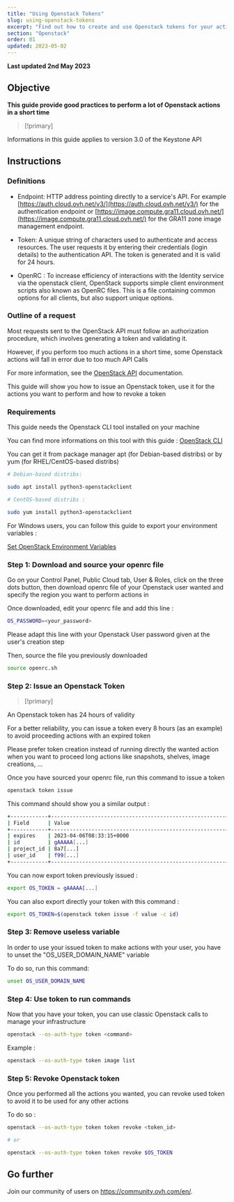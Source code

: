 ```yaml
---
title: "Using Openstack Tokens"
slug: using-openstack-tokens
excerpt: "Find out how to create and use Openstack tokens for your actions"
section: "Openstack"
order: 01
updated: 2023-05-02
---
```


**Last updated 2nd May 2023**

## Objective

**This guide provide good practices to perform a lot of Openstack actions in a short time**

> [!primary]
>
Informations in this guide applies to version 3.0 of the Keystone API
>

## Instructions

### Definitions

- Endpoint: HTTP address pointing directly to a service's API. For example [https://auth.cloud.ovh.net/v3/](https://auth.cloud.ovh.net/v3/) for the authentication endpoint or [https://image.compute.gra11.cloud.ovh.net/](https://image.compute.gra11.cloud.ovh.net/) for the GRA11 zone image management endpoint. 


- Token: A unique string of characters used to authenticate and access resources. The user requests it by entering their credentials (login details) to the authentication API. The token is generated and it is valid for 24 hours.

- OpenRC : To increase efficiency of interactions with the Identity service via the openstack client, OpenStack supports simple client environment scripts also known as OpenRC files.
This is a file containing common options for all clients, but also support unique options.

### Outline of a request
Most requests sent to the OpenStack API must follow an authorization procedure, which involves generating a token and validating it.

However, if you perform too much actions in a short time, some Openstack actions will fall in error due to too much API Calls

For more information, see the [OpenStack API](http://developer.openstack.org/api-guide/quick-start/) documentation.

This guide will show you how to issue an Openstack token, use it for the actions you want to perform and how to revoke a token

### Requirements 

This guide needs the Openstack CLI tool installed on your machine

You can find more informations on this tool with this guide : [OpenStack CLI](https://docs.openstack.org/newton/user-guide/cli.html)

You can get it from package manager apt (for Debian-based distribs) or by yum (for RHEL/CentOS-based distribs)

```bash
# Debian-based distribs: 

sudo apt install python3-openstackclient

# CentOS-based distribs :

sudo yum install python3-openstackclient
```

For Windows users, you can follow this guide to export your environment variables : 

[Set OpenStack Environment Variables](https://docs.ovh.com/gb/en/public-cloud/set-openstack-environment-variables/)

### Step 1: Download and source your openrc file

Go on your Control Panel, Public Cloud tab, User & Roles, click on the three dots button, then download openrc file of your Openstack user wanted and specify the region you want to perform actions in

Once downloaded, edit your openrc file and add this line :

```bash
OS_PASSWORD=<your_password>
```

Please adapt this line with your Openstack User password given at the user's creation step

Then, source the file you previously downloaded

```bash
source openrc.sh
```

### Step 2: Issue an Openstack Token


> [!primary]
>
An Openstack token has 24 hours of validity

For a better reliability, you can issue a token every 8 hours (as an example) to avoid proceeding actions with an expired token

Please prefer token creation instead of running directly the wanted action when you want to proceed long actions like snapshots, shelves, image creations, ...
>

Once you have sourced your openrc file, run this command to issue a token

```bash
openstack token issue
```

This command should show you a similar output : 

```bash
+------------+----------------------------------------------------------------+
| Field      | Value                                                          |
+------------+----------------------------------------------------------------+
| expires    | 2023-04-06T08:33:15+0000                                       |
| id         | gAAAAA[...]                                                    |
| project_id | 8a7[...]                                                       |
| user_id    | f99[...]                                                       |
+------------+----------------------------------------------------------------+
```

You can now export token previously issued : 
```bash
export OS_TOKEN = gAAAAA[...]
```

You can also export directly your token with this command : 

```bash
export OS_TOKEN=$(openstack token issue -f value -c id)
```

### Step 3: Remove useless variable

In order to use your issued token to make actions with your user, you have to unset the "OS_USER_DOMAIN_NAME" variable

To do so, run this command:

```bash
unset OS_USER_DOMAIN_NAME
```

### Step 4: Use token to run commands

Now that you have your token, you can use classic Openstack calls to manage your infrastructure

```bash
openstack --os-auth-type token <command>
```

Example : 

```bash
openstack --os-auth-type token image list
```

### Step 5: Revoke Openstack token

Once you performed all the actions you wanted, you can revoke used token to avoid it to be used for any other actions

To do so :

```bash
openstack --os-auth-type token token revoke <token_id>

# or 

openstack --os-auth-type token token revoke $OS_TOKEN
```

## Go further

Join our community of users on <https://community.ovh.com/en/>.
